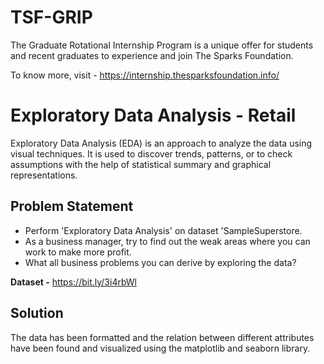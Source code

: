 # TSF-GRIP

The Graduate Rotational Internship Program is a unique offer for students and recent graduates to experience and join The Sparks Foundation.

To know more, visit - https://internship.thesparksfoundation.info/



# Exploratory Data Analysis - Retail
Exploratory Data Analysis (EDA) is an approach to analyze the data using visual techniques. It is used to discover trends, patterns, or to check assumptions with the help of statistical summary and graphical representations.

## Problem Statement
 - Perform 'Exploratory Data Analysis' on dataset 'SampleSuperstore.
 - As a business manager, try to find out the weak areas where you can work to make more profit.
 - What all business problems you can derive by exploring the data?

**Dataset -**  https://bit.ly/3i4rbWl

## Solution

The data has been formatted and the relation between different attributes have been found and visualized using the matplotlib and seaborn library.
